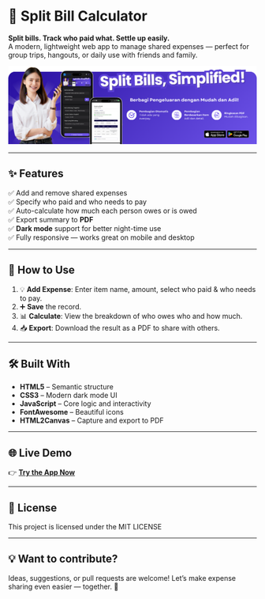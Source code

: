 # 🧾 Split Bill Calculator

**Split bills. Track who paid what. Settle up easily.**  
A modern, lightweight web app to manage shared expenses — perfect for group trips, hangouts, or daily use with friends and family.

![Preview Banner](img/banner.png)

---

## ✨ Features

✅ Add and remove shared expenses  
✅ Specify who paid and who needs to pay  
✅ Auto-calculate how much each person owes or is owed  
✅ Export summary to **PDF**  
✅ **Dark mode** support for better night-time use  
✅ Fully responsive — works great on mobile and desktop

---

## 🚀 How to Use

1. 💡 **Add Expense**: Enter item name, amount, select who paid & who needs to pay.
2. ➕ **Save** the record.
3. 📊 **Calculate**: View the breakdown of who owes who and how much.
4. 📥 **Export**: Download the result as a PDF to share with others.

---

## 🛠️ Built With

- **HTML5** – Semantic structure
- **CSS3** – Modern dark mode UI
- **JavaScript** – Core logic and interactivity
- **FontAwesome** – Beautiful icons
- **HTML2Canvas** – Capture and export to PDF

---

## 🌐 Live Demo

👉 [**Try the App Now**](https://agusbudbudi.github.io/split-bill-app/)

---

## 📄 License

This project is licensed under the MIT LICENSE

---

## 💡 Want to contribute?

Ideas, suggestions, or pull requests are welcome! Let’s make expense sharing even easier — together. 🙌
